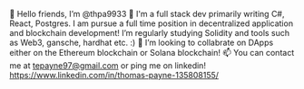 👋 Hello friends, I’m @thpa9933
🌱 I'm a full stack dev primarily writing C#, React, Postgres. I am pursue a full time position in decentralized application and blockchain development! I’m regularly studying Solidity and tools such as Web3, gansche, hardhat etc.  :)
💞️ I’m looking to collabrate on DApps either on the Ethereum blockchain or Solana blockchain!
📫 You can contact me at tepayne97@gmail.com or ping me on linkedin! https://www.linkedin.com/in/thomas-payne-135808155/

<!---
thpa9933/thpa9933 is a ✨ special ✨ repository because its `README.md` (this file) appears on your GitHub profile.
You can click the Preview link to take a look at your changes.
--->
